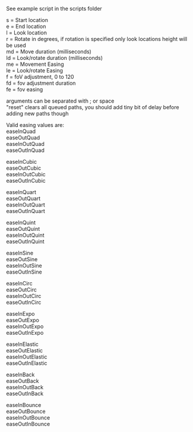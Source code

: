 See example script in the scripts folder  
  
s = Start location  
e = End location  
l = Look location  
r = Rotate in degrees, if rotation is specified only look locations height will be used  
md = Move duration (milliseconds)  
ld = Look/rotate duration (milliseconds)  
me = Movement Easing  
le = Look/rotate Easing  
f = foV adjustment, 0 to 120  
fd = fov adjustment duration  
fe = fov easing  
  
arguments can be separated with ; or space  
"reset" clears all queued paths, you should add tiny bit of delay before adding new paths though  

Valid easing values are:  
easeInQuad  
easeOutQuad  
easeInOutQuad  
easeOutInQuad  
  
easeInCubic  
easeOutCubic  
easeInOutCubic  
easeOutInCubic  
  
easeInQuart  
easeOutQuart  
easeInOutQuart  
easeOutInQuart  
  
easeInQuint  
easeOutQuint  
easeInOutQuint  
easeOutInQuint  
  
easeInSine  
easeOutSine  
easeInOutSine  
easeOutInSine  
  
easeInCirc  
easeOutCirc  
easeInOutCirc  
easeOutInCirc  
  
easeInExpo  
easeOutExpo  
easeInOutExpo  
easeOutInExpo  
  
easeInElastic  
easeOutElastic  
easeInOutElastic  
easeOutInElastic  
  
easeInBack  
easeOutBack  
easeInOutBack  
easeOutInBack  
  
easeInBounce  
easeOutBounce  
easeInOutBounce  
easeOutInBounce  